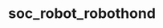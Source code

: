 ---
layout: my_redirect
title: soc_robot_robothond
permalink: /socialerobot/robothond
redirect_url: "https://youtu.be/M8YjvHYbZ9w"
---